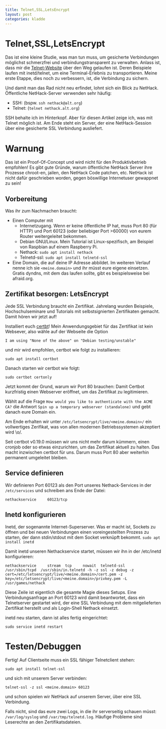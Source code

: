 ```yaml
---
title: Telnet,SSL,LetsEncrypt
layout: post
categories: kladde
---
```


# Telnet,SSL,LetsEncrypt

Das ist eine kleine Studie, was man tun muss, um gesicherte Verbindungen möglichst schmerzfrei und verbindungstransparent zu verwalten.
Anlass ist, dass mir die [Telnet-Website](https://gitlab.com/mb/telnet-site) über den Weg gelaufen ist. Deren Beispiele laufen mit inetd/telnet, um
eine Terminal-Erlebnis zu transportieren. Meine erste Etappe, dies noch zu verbessern, ist, die Verbindung zu sichern.

Und damit man das Rad nicht neu erfindet, lohnt sich ein Blick zu NetHack. Öffentliche NetHack-Server verwenden sehr häufig:
* SSH: (bspw. `ssh nethack@alt.org`)
* Telnet: (`telnet nethack.alt.org`)

SSH behalte ich im Hinterkopf. Aber für diesen Artikel zeige ich, was mit Telnet möglich ist. Am Ende steht ein Server, der
eine NetHack-Session über eine gesicherte SSL Verbindung ausliefert.

# Warnung
Das ist ein Proof-Of-Concept und wird nicht für den Produktivbetrieb empfohlen! Es gibt gute Gründe, warum öffentliche NetHack Server ihre Prozesse chroot-en, jailen, den NetHack Code patchen, etc. NetHack ist nicht dafür geschrieben worden, gegen böswillige Internetuser gewappnet zu sein!

## Vorbereitung
Was ihr zum Nachmachen braucht:
* Einen Computer mit 
    * Internetzugang. Wenn er keine öffentliche IP hat, muss Port 80 (für HTTP) und Port 60123 (oder beliebiger Port >60000) von eurem Router weitergeleitet bekommen.
    * Debian GNU/Linux. Mein Tutorial ist Linux-spezifisch, am Beispiel von Raspbian auf einem Raspberry Pi.
    * Nethack: 
      ``sudo apt install nethack``
    * Telnetd-ssl: `sudo apt install telnetd-ssl`
* Eine Domain, die auf deine IP Adresse abbildet. Im weiteren Verlauf nenne ich sie `<meine.domain>` und ihr müsst eure eigene einsetzen. Gratis dyndns, mit dem das laufen sollte, gibt es beispielsweise bei afraid.org.

## Zertifikat besorgen: LetsEncrypt
Jede SSL Verbindung braucht ein Zertifikat. Jahrelang wurden Beispiele, Hochschulseminare und Tutorials mit selbstsignierten Zertifikaten gemacht. Damit hören wir jetzt auf!

Installiert euch [certbt](https://certbot.eff.org)! Mein Anwendungsgebiet für das Zertifikat ist kein Websever, also wähle auf der Webseite die Option

``I am using "None of the above" on "Debian testing/unstable"``

und mir wird empfohlen, certbot wie folgt zu installieren:

``sudo apt install certbot``

Danach starten wir certbot wie folgt:

``sudo certbot certonly``

Jetzt kommt der Grund, warum wir Port 80 brauchen: Damit Certbot kurzfristig einen Webserver eröffnet, um das Zertifikat zu legitimieren.

Wählt auf die Frage ``How would you like to authenticate with the ACME CA?`` die Antwort ``Spin up a temporary webserver (standalone)`` und gebt danach eure Domain ein.

Am Ende erhalten wir unter `/etc/letsencrypt/live/<meine.domain>/` ein vollwertiges Zerifikat, was von allen modernen Betriebssystemen akzeptiert wird \o/.

Seit certbot v0.19.0 müssen wir uns nicht mehr darum kümmern, einen cronjob oder so etwas einzurichten, um das Zertifikat aktuell zu halten. Das macht inzwischen certbot für uns. Darum muss Port 80 aber weiterhin permanent umgeleitet bleiben.

## Service definieren
Wir definieren Port 60123 als den Port unseres Nethack-Services in der `/etc/services` und schreiben ans Ende der Datei:

``nethackservice     60123/tcp``

## Inetd konfigurieren
Inetd, der sogenannte Internet-Superserver. Was er macht ist, Sockets zu öffnen und bei neuen Verbindungen einen voreingestellten Prozess
zu starten, der dann stdin/stdout mit dem Socket verknüpft bekommt.
`sudo apt install inetd`

Damit inetd unseren Nethackservice startet, müssen wir ihn in der /etc/inetd konfigurieren:

``nethackservice     stream  tcp     nowait  telnetd-ssl     /usr/sbin/tcpd  /usr/sbin/in.telnetd -h -z ssl -z debug -z cert=/etc/letsencrypt/live/<meine.domain>/cert.pem -z key=/etc/letsencrypt/live/<meine.domain>/privkey.pem -L /usr/games/nethack``

Diese Zeile ist eigentlich die gesamte Magie dieses Setups. Eine Verbindungsanfrage an Port 60123 wird damit beantwortet, dass ein Telnetserver gestartet wird, der eine SSL Verbindung mit dem mitgelieferten Zertifikat herstellt und als Login-Shell Nethack einsetzt.

inetd neu starten, dann ist alles fertig eingerichtet:

``sudo service inetd restart``

# Testen/Debuggen

Fertig! Auf Clientseite muss ein SSL fähiger Telnetclient stehen:

``sudo apt install telnet-ssl``

und sich mit unserem Server verbinden:

``telnet-ssl -z ssl <meine.domain> 60123``

und schon spielen wir NetHack auf unserem Server, über eine SSL Verbindung.

Falls nicht, sind das eure zwei Logs, in die ihr serverseitig schauen müsst: ``/var/log/syslog`` und ``/var/tmp/telnetd.log``. Häufige Probleme sind Leserechte an den Zertifikatsdateien.

